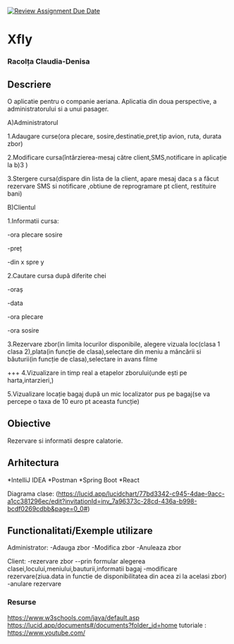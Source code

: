 [![Review Assignment Due Date](https://classroom.github.com/assets/deadline-readme-button-22041afd0340ce965d47ae6ef1cefeee28c7c493a6346c4f15d667ab976d596c.svg)](https://classroom.github.com/a/31XZyb90)
# Xfly
### Racolța Claudia-Denisa


## Descriere
O aplicatie pentru o companie aeriana.
Aplicatia din doua perspective, a administratorului si a unui pasager.

A)Administratorul

1.Adaugare curse(ora plecare, sosire,destinatie,pret,tip avion, ruta, durata zbor)

2.Modificare cursa(întârzierea-mesaj către client,SMS,notificare in aplicație la b)3 )

3.Stergere cursa(dispare din lista de la client, apare mesaj daca s a făcut rezervare SMS si notificare ,obtiune de reprogramare pt client, restituire bani)


B)Clientul

1.Informatii cursa:

-ora plecare sosire

-preț

-din x spre y


2.Cautare cursa după diferite chei

-oraș

-data

-ora plecare

-ora sosire


3.Rezervare zbor(in limita locurilor disponibile, alegere vizuala loc(clasa 1 clasa 2),plata(in funcție de clasa),selectare din meniu a mâncării si băuturii(in funcție de clasa),selectare in avans filme


+++
4.Vizualizare in timp real a etapelor zborului(unde ești pe harta,intarzieri,)

5.Vizualizare locație bagaj după un mic localizator pus pe bagaj(se va percepe o taxa de 10 euro pt aceasta funcție)



## Obiective
Rezervare si informatii despre calatorie.




## Arhitectura

*IntelliJ IDEA
*Postman
*Spring Boot
*React

Diagrama clase:
(https://lucid.app/lucidchart/77bd3342-c945-4dae-9acc-a1cc381296ec/edit?invitationId=inv_7a96373c-28cd-436a-b998-bcdf0269cdbb&page=0_0#)




## Functionalitati/Exemple utilizare
Administrator:
-Adauga zbor
-Modifica zbor
-Anuleaza zbor

Client:
-rezervare zbor
--prin formular alegerea clasei,locului,meniului,bauturii,informatii bagaj
-modificare rezervare(ziua.data in functie de disponibilitatea din acea zi la acelasi zbor)
-anulare rezervare




### Resurse
https://www.w3schools.com/java/default.asp
https://lucid.app/documents#/documents?folder_id=home
tutoriale : https://www.youtube.com/

